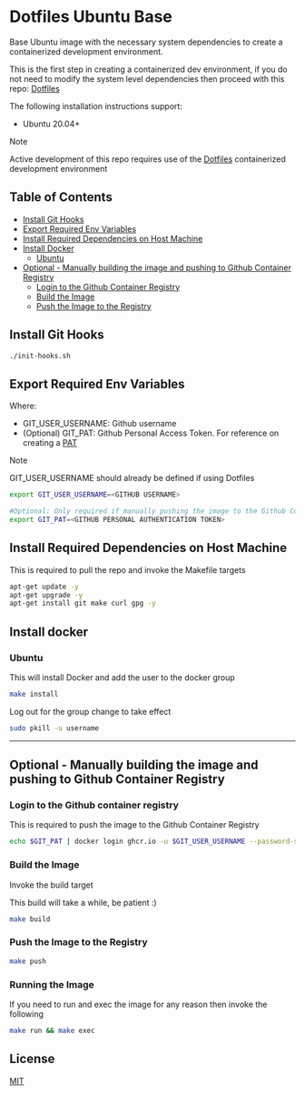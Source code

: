 # Dotfiles Ubuntu Base

Base Ubuntu image with the necessary system dependencies to create a containerized 
development environment.

This is the first step in creating a containerized dev environment, if you do
not need to modify the system level dependencies then proceed with this repo: 
[Dotfiles](https://gtihub.com/florez-carlos/dotfiles) 

The following installation instructions support:

- Ubuntu 20.04+

> [!NOTE]
> Active development of this repo requires use of the [Dotfiles](https://github.com/florez-carlos/dotfiles)
containerized development environment

## Table of Contents

* [Install Git Hooks](#install-git-hooks)
* [Export Required Env Variables](#export-required-env-variables)
* [Install Required Dependencies on Host Machine](#install-required-dependencies-on-host-machine)
* [Install Docker](#install-docker)
  * [Ubuntu](#ubuntu)
* [Optional - Manually building the image and pushing to Github Container Registry](#optional---manually-building-the-image-and-pushing-to-github-container-registry)
  * [Login to the Github Container Registry](login-to-the-github-container-registry)
  * [Build the Image](#build-the-image)
  * [Push the Image to the Registry](#push-the-image-to-the-registry)

## Install Git Hooks

```bash
./init-hooks.sh
```

## Export Required Env Variables

Where:
- GIT_USER_USERNAME: Github username
- (Optional) GIT_PAT: Github Personal Access Token. For reference on creating a [PAT](https://docs.github.com/en/authentication/keeping-your-account-and-data-secure/creating-a-personal-access-token)

> [!Note]
> GIT_USER_USERNAME should already be defined if using Dotfiles
```bash
export GIT_USER_USERNAME=<GITHUB USERNAME>
```

```bash
#Optional: Only required if manually pushing the image to the Github Container Registry
export GIT_PAT=<GITHUB PERSONAL AUTHENTICATION TOKEN>
```

## Install Required Dependencies on Host Machine

This is required to pull the repo and invoke the Makefile targets

```bash
apt-get update -y
apt-get upgrade -y
apt-get install git make curl gpg -y
```

## Install docker

### Ubuntu

This will install Docker and add the user to the docker group

```bash
make install
```

Log out for the group change to take effect

```bash
sudo pkill -u username
```

---

## Optional - Manually building the image and pushing to Github Container Registry

### Login to the Github container registry

This is required to push the image to the Github Container Registry

```bash
echo $GIT_PAT | docker login ghcr.io -u $GIT_USER_USERNAME --password-stdin
```

### Build the Image

Invoke the build target

This build will take a while, be patient :)

```bash
make build
```

### Push the Image to the Registry

```bash
make push
```

### Running the Image

If you need to run and exec the image for any reason then invoke the following

```bash
make run && make exec
```

## License
[MIT](https://choosealicense.com/licenses/mit/)
